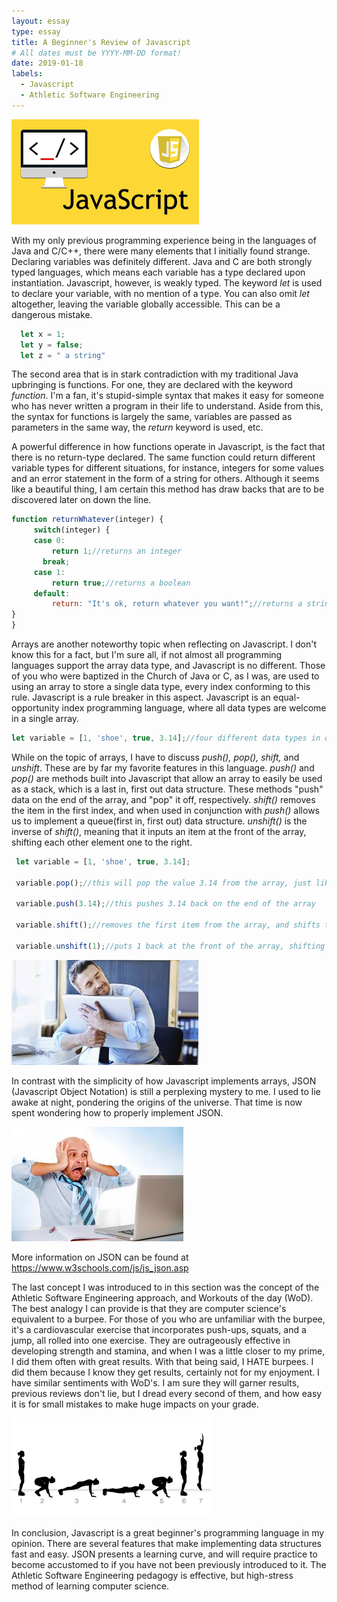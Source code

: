 ```yaml
---
layout: essay
type: essay
title: A Beginner's Review of Javascript
# All dates must be YYYY-MM-DD format!
date: 2019-01-18
labels:
  - Javascript
  - Athletic Software Engineering
---
```



<div class="ui small rounded images align:center">
<img class="ui image" src="../images/javascript2.png">
</div>


 With my only previous programming experience being in the languages of Java and C/C++, there were many elements that I initially found strange. Declaring variables was definitely different. Java and C are both strongly typed languages, which means each variable has a type declared upon instantiation. Javascript, however, is weakly typed. The keyword _let_ is used to declare your variable, with no mention of a type. You can also omit _let_ altogether, leaving the variable globally accessible. This can be a dangerous mistake.
 
 ````javascript
   let x = 1;
   let y = false;
   let z = " a string"
````
 
 The second area that is in stark contradiction with my traditional Java upbringing is functions. For one, they are declared with the keyword _function_. I'm a fan, it's stupid-simple syntax that makes it easy for someone who has never written a program in their life to understand. Aside from this, the syntax for functions is largely the same, variables are passed as parameters in the same way, the _return_ keyword is used, etc. 
 
 A powerful difference in how functions operate in Javascript, is the fact that there is no return-type declared. The same function could return different variable types for different situations, for instance, integers for some values and an error statement in the form of a string for others. Although it seems like a beautiful thing, I am certain this method has draw backs that are to be discovered later on down the line.
 
 
   ````javascript
   function returnWhatever(integer) {
	    switch(integer) {
  	    case 0:
    	    return 1;//returns an integer
          break;
        case 1:
    	    return true;//returns a boolean
        default:
    	    return: "It's ok, return whatever you want!";//returns a string
  }
}
   ````
  
   
Arrays are another noteworthy topic when reflecting on Javascript. I don't know this for a fact, but I'm sure all, if not almost all programming languages support the array data type, and Javascript is no different. Those of you who were baptized in the Church of Java or C, as I was, are used to using an array to store a single data type, every index conforming to this rule. Javascript is a rule breaker in this aspect. Javascript is an equal-opportunity index programming language, where all data types are welcome in a single array.
   
   ```javascript
   let variable = [1, 'shoe', true, 3.14];//four different data types in one array!!!!
   ```
    
    
While on the topic of arrays, I have to discuss _push(), pop(), shift,_ and _unshift_. These are by far my favorite features in this language. _push()_ and _pop()_ are methods built into Javascript that allow an array to easily be used as a stack, which is a last in, first out data structure. These methods "push" data on the end of the array, and "pop" it off, respectively. _shift()_ removes the item in the first index, and when used in conjunction with _push()_ allows us to implement a queue(first in, first out) data structure. _unshift()_ is the inverse of _shift()_, meaning that it inputs an item at the front of the array, shifting each other element one to the right.
    
   ```javascript
    let variable = [1, 'shoe', true, 3.14];
    
    variable.pop();//this will pop the value 3.14 from the array, just like a stack
    
    variable.push(3.14);//this pushes 3.14 back on the end of the array
    
    variable.shift();//removes the first item from the array, and shifts the remaining values to the left one space (like a queue)
    
    variable.unshift(1);//puts 1 back at the front of the array, shifting everything else one to the right
  ```
  
  
  
<div class="ui small rounded images align:center">
<img class="ui image" src="../images/manhuggingcomputer.jpg">
</div>
   
   
In contrast with the simplicity of how Javascript implements arrays, JSON (Javascript Object Notation) is still a perplexing mystery to me. I used to lie awake at night, pondering the origins of the universe. That time is now spent wondering how to properly implement JSON.
   
   <div class="ui small rounded images align:center">
<img class="ui image" src="../images/crisis.jpg">
</div>
   
   More information on JSON can be found at https://www.w3schools.com/js/js_json.asp
   
  The last concept I was introduced to in this section was the concept of the Athletic Software Engineering approach, and Workouts of the day (WoD). The best analogy I can provide is that they are computer science's equivalent to a burpee. For those of you who are unfamiliar with the burpee, it's a cardiovascular exercise that incorporates push-ups, squats, and a jump, all rolled into one exercise. They are outrageously effective in developing strength and stamina, and when I was a little closer to my prime, I did them often with great results. With that being said, I HATE burpees. I did them because I know they get results, certainly not for my enjoyment. I have similar sentiments with WoD's. I am sure they will garner results, previous reviews don't lie, but I dread every second of them, and how easy it is for small mistakes to make huge impacts on your grade.
  
  <div class="ui small rounded images align:center">
<img class="ui image" src="../images/burpees.png">
</div>
  
  
  
  
  In conclusion, Javascript is a great beginner's programming language in my opinion. There are several features that make implementing data structures fast and easy. JSON presents a learning curve, and will require practice to become accustomed to if you have not been previously introduced to it. The Athletic Software Engineering pedagogy is effective, but high-stress method of learning computer science.
   
